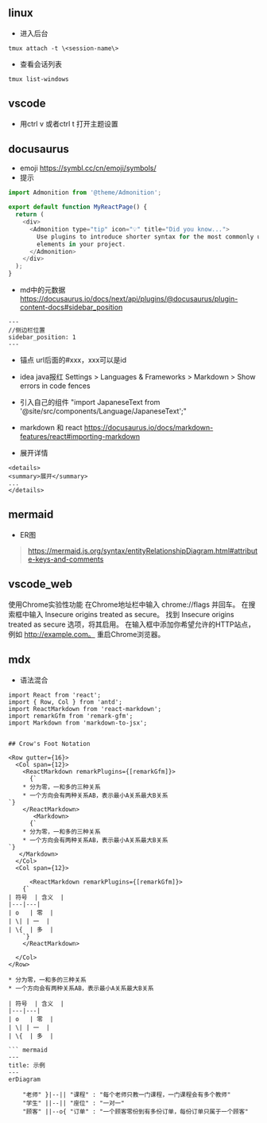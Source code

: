 ## linux
* 进入后台
```shell
tmux attach -t \<session-name\>
```
* 查看会话列表
```shell
tmux list-windows
```
## vscode
* 用ctrl v 或者ctrl t 打开主题设置
## docusaurus
* emoji
https://symbl.cc/cn/emoji/symbols/
* 提示
```js
import Admonition from '@theme/Admonition';

export default function MyReactPage() {
  return (
    <div>
      <Admonition type="tip" icon="💡" title="Did you know...">
        Use plugins to introduce shorter syntax for the most commonly used JSX
        elements in your project.
      </Admonition>
    </div>
  );
}
```


* md中的元数据
https://docusaurus.io/docs/next/api/plugins/@docusaurus/plugin-content-docs#sidebar_position

```mdxjs
---
//侧边栏位置     
sidebar_position: 1
---

```
* 锚点
url后面的#xxx，xxx可以是id
* idea java报红
Settings > Languages & Frameworks > Markdown > Show errors in code fences

* 引入自己的组件
"import JapaneseText from '@site/src/components/Language/JapaneseText';"
* markdown 和 react
https://docusaurus.io/docs/markdown-features/react#importing-markdown

* 展开详情
```mdx
<details>
<summary>展开</summary>
...
</details>
```

## mermaid
* ER图
> https://mermaid.js.org/syntax/entityRelationshipDiagram.html#attribute-keys-and-comments



## vscode_web
使用Chrome实验性功能
在Chrome地址栏中输入 chrome://flags 并回车。
在搜索框中输入 Insecure origins treated as secure。
找到 Insecure origins treated as secure 选项，将其启用。
在输入框中添加你希望允许的HTTP站点，例如 http://example.com。
重启Chrome浏览器。

## mdx
* 语法混合

```mdx
import React from 'react';
import { Row, Col } from 'antd';
import ReactMarkdown from 'react-markdown';
import remarkGfm from 'remark-gfm';
import Markdown from 'markdown-to-jsx';


## Crow's Foot Notation

<Row gutter={16}>
  <Col span={12}>
    <ReactMarkdown remarkPlugins={[remarkGfm]}>
      {`
    * 分为零，一和多的三种关系
    * 一个方向会有两种关系AB，表示最小A关系最大B关系
`}
    </ReactMarkdown>
       <Markdown>
      {`
    * 分为零，一和多的三种关系
    * 一个方向会有两种关系AB，表示最小A关系最大B关系
`}
   </Markdown>
  </Col>
  <Col span={12}>

      <ReactMarkdown remarkPlugins={[remarkGfm]}>
    {`
| 符号  | 含义  |
|---|---|
| o   | 零  |
| \| | 一  |
| \{  | 多  |
    `}
    </ReactMarkdown>

  </Col>
</Row>

* 分为零，一和多的三种关系
* 一个方向会有两种关系AB，表示最小A关系最大B关系

| 符号  | 含义  |
|---|---|
| o   | 零  |
| \| | 一  |
| \{  | 多  |

``` mermaid
---
title: 示例
---
erDiagram

    "老师" }|--|| "课程" : "每个老师只教一门课程，一门课程会有多个教师"
    "学生" ||--|| "座位" : "一对一"
    "顾客" ||--o{ "订单" : "一个顾客零份到有多份订单，每份订单只属于一个顾客"

```

```